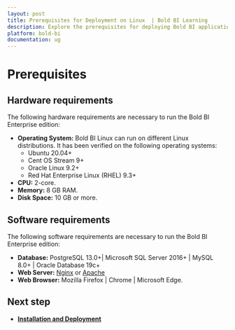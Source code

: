 ```yaml
---
layout: post
title: Prerequisites for Deployment on Linux  | Bold BI Learning
description: Explore the prerequisites for deploying Bold BI application in Linux server with a standard user account.
platform: bold-bi
documentation: ug
---
```


# Prerequisites

## Hardware requirements
     
The following hardware requirements are necessary to run the Bold BI Enterprise edition:

* **Operating System:**  Bold BI Linux can run on different Linux distributions. It has been verified on the following operating systems:
    * Ubuntu 20.04+
    * Cent OS Stream 9+
    * Oracle Linux 9.2+
    * Red Hat Enterprise Linux (RHEL) 9.3+
* **CPU:** 2-core.
* **Memory:** 8 GB RAM.
* **Disk Space:** 10 GB or more.

## Software requirements

The following software requirements are necessary to run the Bold BI Enterprise edition:
* **Database:** PostgreSQL 13.0+| Microsoft SQL Server 2016+ | MySQL 8.0+ | Oracle Database 19c+
* **Web Server:** [Nginx](https://docs.microsoft.com/en-us/aspnet/core/host-and-deploy/linux-nginx?view=aspnetcore-3.1#install-nginx)  or [Apache](https://docs.microsoft.com/en-us/aspnet/core/host-and-deploy/linux-apache?view=aspnetcore-3.1)
* **Web Browser:** Mozilla Firefox | Chrome | Microsoft Edge.

## Next step

* [**Installation and Deployment**](/deploying-bold-bi/deploying-on-linux/installation-and-deployment/)
